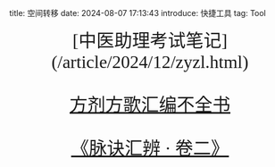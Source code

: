 title: 空间转移
date: 2024-08-07 17:13:43
introduce: 快捷工具
tag: Tool

<font face="黑体" size=6>
<center>
[中医助理考试笔记](/article/2024/12/zyzl.html)

[方剂方歌汇编不全书](/article/2024/12/fjgj.html)

[《脉诀汇辨 · 卷二》](/article/2024/11/mjhb2.html)
</center>
</font>
